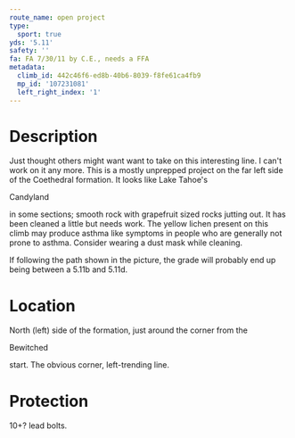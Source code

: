 ```yaml
---
route_name: open project
type:
  sport: true
yds: '5.11'
safety: ''
fa: FA 7/30/11 by C.E., needs a FFA
metadata:
  climb_id: 442c46f6-ed8b-40b6-8039-f8fe61ca4fb9
  mp_id: '107231081'
  left_right_index: '1'
---
```

# Description
Just thought others might want want to take on this interesting line. I can't work on it any more. This is a mostly unprepped project on the far left side of the Coethedral formation.  It looks like Lake Tahoe's

Candyland

in some sections; smooth rock with grapefruit sized rocks jutting out.  It has been cleaned a little but needs work.  The yellow lichen present on this climb may produce asthma like symptoms in people who are generally not prone to asthma.  Consider wearing a dust mask while cleaning.

If following the path shown in the picture, the grade will probably end up being between a 5.11b and 5.11d.

# Location
North (left) side of the formation, just around the corner from the

Bewitched

start. The obvious corner, left-trending line.

# Protection
10+? lead bolts.
